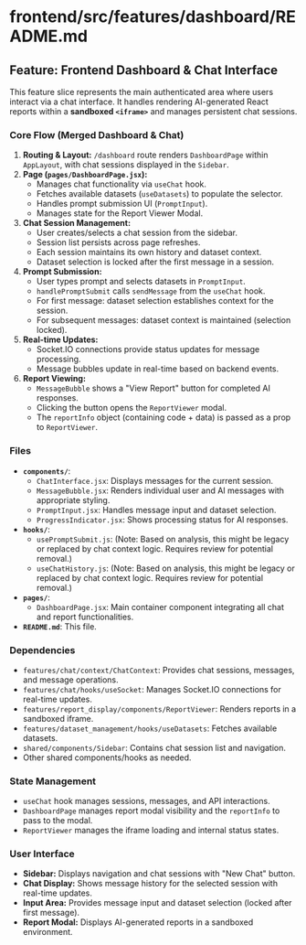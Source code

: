 # frontend/src/features/dashboard/README.md

## Feature: Frontend Dashboard & Chat Interface

This feature slice represents the main authenticated area where users interact via a chat interface. It handles rendering AI-generated React reports within a **sandboxed `<iframe>`** and manages persistent chat sessions.

### Core Flow (Merged Dashboard & Chat)

1.  **Routing & Layout:** `/dashboard` route renders `DashboardPage` within `AppLayout`, with chat sessions displayed in the `Sidebar`.
2.  **Page (`pages/DashboardPage.jsx`):**
    *   Manages chat functionality via `useChat` hook.
    *   Fetches available datasets (`useDatasets`) to populate the selector.
    *   Handles prompt submission UI (`PromptInput`).
    *   Manages state for the Report Viewer Modal.
3.  **Chat Session Management:**
    *   User creates/selects a chat session from the sidebar.
    *   Session list persists across page refreshes.
    *   Each session maintains its own history and dataset context.
    *   Dataset selection is locked after the first message in a session.
4.  **Prompt Submission:**
    *   User types prompt and selects datasets in `PromptInput`.
    *   `handlePromptSubmit` calls `sendMessage` from the `useChat` hook.
    *   For first message: dataset selection establishes context for the session.
    *   For subsequent messages: dataset context is maintained (selection locked).
5.  **Real-time Updates:**
    *   Socket.IO connections provide status updates for message processing.
    *   Message bubbles update in real-time based on backend events.
6.  **Report Viewing:**
    *   `MessageBubble` shows a "View Report" button for completed AI responses.
    *   Clicking the button opens the `ReportViewer` modal.
    *   The `reportInfo` object (containing code + data) is passed as a prop to `ReportViewer`.

### Files

*   **`components/`**: 
    *   `ChatInterface.jsx`: Displays messages for the current session.
    *   `MessageBubble.jsx`: Renders individual user and AI messages with appropriate styling.
    *   `PromptInput.jsx`: Handles message input and dataset selection.
    *   `ProgressIndicator.jsx`: Shows processing status for AI responses.
*   **`hooks/`**: 
    *   `usePromptSubmit.js`: (Note: Based on analysis, this might be legacy or replaced by chat context logic. Requires review for potential removal.)
    *   `useChatHistory.js`: (Note: Based on analysis, this might be legacy or replaced by chat context logic. Requires review for potential removal.)
*   **`pages/`**: 
    *   `DashboardPage.jsx`: Main container component integrating all chat and report functionalities.
*   **`README.md`**: This file.

### Dependencies

*   `features/chat/context/ChatContext`: Provides chat sessions, messages, and message operations.
*   `features/chat/hooks/useSocket`: Manages Socket.IO connections for real-time updates.
*   `features/report_display/components/ReportViewer`: Renders reports in a sandboxed iframe.
*   `features/dataset_management/hooks/useDatasets`: Fetches available datasets.
*   `shared/components/Sidebar`: Contains chat session list and navigation.
*   Other shared components/hooks as needed.

### State Management

*   `useChat` hook manages sessions, messages, and API interactions.
*   `DashboardPage` manages report modal visibility and the `reportInfo` to pass to the modal.
*   `ReportViewer` manages the iframe loading and internal status states.

### User Interface

*   **Sidebar:** Displays navigation and chat sessions with "New Chat" button.
*   **Chat Display:** Shows message history for the selected session with real-time updates.
*   **Input Area:** Provides message input and dataset selection (locked after first message).
*   **Report Modal:** Displays AI-generated reports in a sandboxed environment.